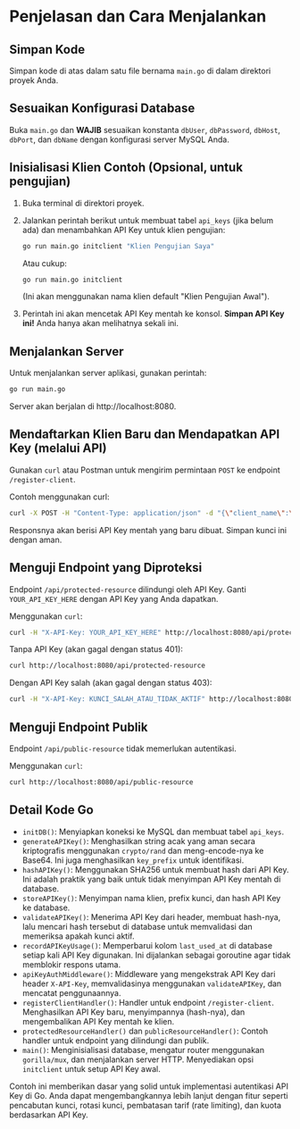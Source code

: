 # Penjelasan dan Cara Menjalankan

## Simpan Kode

Simpan kode di atas dalam satu file bernama `main.go` di dalam direktori proyek Anda.

## Sesuaikan Konfigurasi Database

Buka `main.go` dan **WAJIB** sesuaikan konstanta `dbUser`, `dbPassword`, `dbHost`, `dbPort`, dan `dbName` dengan konfigurasi server MySQL Anda.

## Inisialisasi Klien Contoh (Opsional, untuk pengujian)

1.  Buka terminal di direktori proyek.
2.  Jalankan perintah berikut untuk membuat tabel `api_keys` (jika belum ada) dan menambahkan API Key untuk klien pengujian:

    ```bash
    go run main.go initclient "Klien Pengujian Saya"
    ```

    Atau cukup:
    
    ```bash
    go run main.go initclient
    ```
    (Ini akan menggunakan nama klien default "Klien Pengujian Awal").

3.  Perintah ini akan mencetak API Key mentah ke konsol. **Simpan API Key ini!** Anda hanya akan melihatnya sekali ini.

## Menjalankan Server

Untuk menjalankan server aplikasi, gunakan perintah:
```bash
go run main.go
```
Server akan berjalan di http://localhost:8080.

## Mendaftarkan Klien Baru dan Mendapatkan API Key (melalui API)

Gunakan `curl` atau Postman untuk mengirim permintaan `POST` ke endpoint `/register-client`.

Contoh menggunakan curl:
```bash
curl -X POST -H "Content-Type: application/json" -d "{\"client_name\":\"Aplikasi Keren Saya\"}" http://localhost:8080/register-client
```
Responsnya akan berisi API Key mentah yang baru dibuat. Simpan kunci ini dengan aman.

## Menguji Endpoint yang Diproteksi

Endpoint `/api/protected-resource` dilindungi oleh API Key.
Ganti `YOUR_API_KEY_HERE` dengan API Key yang Anda dapatkan.

Menggunakan `curl`:
```bash
curl -H "X-API-Key: YOUR_API_KEY_HERE" http://localhost:8080/api/protected-resource
```

Tanpa API Key (akan gagal dengan status 401):
```bash
curl http://localhost:8080/api/protected-resource
```

Dengan API Key salah (akan gagal dengan status 403):
```bash
curl -H "X-API-Key: KUNCI_SALAH_ATAU_TIDAK_AKTIF" http://localhost:8080/api/protected-resource
```

## Menguji Endpoint Publik

Endpoint `/api/public-resource` tidak memerlukan autentikasi.

Menggunakan `curl`:
```bash
curl http://localhost:8080/api/public-resource
```

## Detail Kode Go

-   `initDB()`: Menyiapkan koneksi ke MySQL dan membuat tabel `api_keys`.
-   `generateAPIKey()`: Menghasilkan string acak yang aman secara kriptografis menggunakan `crypto/rand` dan meng-encode-nya ke Base64. Ini juga menghasilkan `key_prefix` untuk identifikasi.
-   `hashAPIKey()`: Menggunakan SHA256 untuk membuat hash dari API Key. Ini adalah praktik yang baik untuk tidak menyimpan API Key mentah di database.
-   `storeAPIKey()`: Menyimpan nama klien, prefix kunci, dan hash API Key ke database.
-   `validateAPIKey()`: Menerima API Key dari header, membuat hash-nya, lalu mencari hash tersebut di database untuk memvalidasi dan memeriksa apakah kunci aktif.
-   `recordAPIKeyUsage()`: Memperbarui kolom `last_used_at` di database setiap kali API Key digunakan. Ini dijalankan sebagai goroutine agar tidak memblokir respons utama.
-   `apiKeyAuthMiddleware()`: Middleware yang mengekstrak API Key dari header `X-API-Key`, memvalidasinya menggunakan `validateAPIKey`, dan mencatat penggunaannya.
-   `registerClientHandler()`: Handler untuk endpoint `/register-client`. Menghasilkan API Key baru, menyimpannya (hash-nya), dan mengembalikan API Key mentah ke klien.
-   `protectedResourceHandler()` dan `publicResourceHandler()`: Contoh handler untuk endpoint yang dilindungi dan publik.
-   `main()`: Menginisialisasi database, mengatur router menggunakan `gorilla/mux`, dan menjalankan server HTTP. Menyediakan opsi `initclient` untuk setup API Key awal.

Contoh ini memberikan dasar yang solid untuk implementasi autentikasi API Key di Go. Anda dapat mengembangkannya lebih lanjut dengan fitur seperti pencabutan kunci, rotasi kunci, pembatasan tarif (rate limiting), dan kuota berdasarkan API Key.